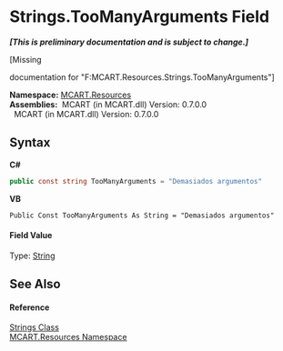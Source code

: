 # Strings.TooManyArguments Field
 _**\[This is preliminary documentation and is subject to change.\]**_

\[Missing <summary> documentation for "F:MCART.Resources.Strings.TooManyArguments"\]

**Namespace:**&nbsp;<a href="041b170e-5907-685d-b002-4dcd9adea31f">MCART.Resources</a><br />**Assemblies:**&nbsp;&nbsp;MCART (in MCART.dll) Version: 0.7.0.0<br />&nbsp;&nbsp;MCART (in MCART.dll) Version: 0.7.0.0<br />

## Syntax

**C#**<br />
``` C#
public const string TooManyArguments = "Demasiados argumentos"
```

**VB**<br />
``` VB
Public Const TooManyArguments As String = "Demasiados argumentos"
```


#### Field Value
Type: <a href="http://msdn2.microsoft.com/es-es/library/s1wwdcbf" target="_blank">String</a>

## See Also


#### Reference
<a href="405d9625-9048-d87c-0dfb-200370247352">Strings Class</a><br /><a href="041b170e-5907-685d-b002-4dcd9adea31f">MCART.Resources Namespace</a><br />